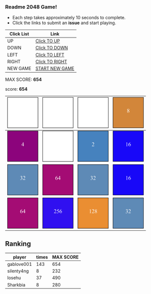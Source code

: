 ### Readme 2048 Game!

* Each step takes approximately 10 seconds to complete.
* Click the links to submit an **issue** and start playing.

<!-- BEGIN CLICK-->

| Click List | Link                                                                                |
|------------|-------------------------------------------------------------------------------------|
| UP         | [Click TO UP](https://github.com/losehu/losehu/issues/new?body=UP&title=2048)       |
| DOWN       | [Click TO DOWN](https://github.com/losehu/losehu/issues/new?body=DOWN&title=2048)   |
| LEFT       | [Click TO LEFT](https://github.com/losehu/losehu/issues/new?body=LEFT&title=2048)   |
| RIGHT      | [Click TO RIGHT](https://github.com/losehu/losehu/issues/new?body=RIGHT&title=2048) |
| NEW GAME   | [START NEW GAME](https://github.com/losehu/losehu/issues/new?body=NEW&title=2048)   |

<!-- END CLICK -->
MAX SCORE: **654**

score: **654**
<!-- BEGIN CHESS BOARD -->

| <img src="./img/blank.png" width=100px> | <img src="./img/blank.png" width=100px> | <img src="./img/blank.png" width=100px> | <img src="./img/00003.png" width=100px> |
|-----------------------------------------|-----------------------------------------|-----------------------------------------|-----------------------------------------|
| <img src="./img/00002.png" width=100px> | <img src="./img/blank.png" width=100px> | <img src="./img/00001.png" width=100px> | <img src="./img/00004.png" width=100px> |
| <img src="./img/00005.png" width=100px> | <img src="./img/00006.png" width=100px> | <img src="./img/00005.png" width=100px> | <img src="./img/00004.png" width=100px> |
| <img src="./img/00006.png" width=100px> | <img src="./img/00008.png" width=100px> | <img src="./img/00007.png" width=100px> | <img src="./img/00005.png" width=100px> |

<!-- END CHESS BOARD -->


## Ranking
<!-- num:4 -->
<!-- rank -->
| player     | times | MAX SCORE |
|------------|-------|-----------|
| gablove001 | 143 | 654 |
| silenty4ng | 8 | 232 |
| losehu | 37 | 490 |
| Sharkbia | 8 | 280 |




